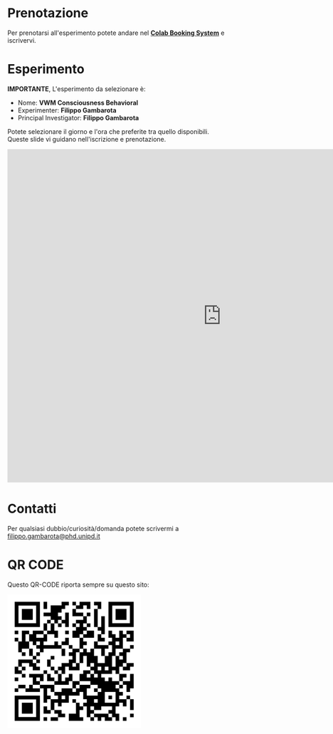 # Prenotazione

Per prenotarsi all'esperimento potete andare nel [**Colab Booking System**](http://colab.psy.unipd.it/booking-system/) e iscrivervi.

# Esperimento

**IMPORTANTE**, L'esperimento da selezionare è:

- Nome: **VWM Consciousness Behavioral**
- Experimenter: **Filippo Gambarota**
- Principal Investigator: **Filippo Gambarota**

Potete selezionare il giorno e l'ora che preferite tra quello disponibili. Queste slide vi guidano nell'iscrizione e prenotazione.

<iframe src="https://docs.google.com/presentation/d/e/2PACX-1vQfwb9VVbMW4PTRELFPOl5sXhJ0qAdzn-7CsaqrxJ3c1vHWhuYej2poyXk7j7_eEa3xpogVd0IRsLXP/embed?start=false&loop=true&delayms=60000" frameborder="0" width="960" height="749" allowfullscreen="true" mozallowfullscreen="true" webkitallowfullscreen="true"></iframe>

# Contatti

Per qualsiasi dubbio/curiosità/domanda potete scrivermi a [filippo.gambarota@phd.unipd.it](mailto:filippo.gambarota@phd.unipd.it)

# QR CODE

Questo QR-CODE riporta sempre su questo sito:

<img src="files/qr-code.svg" width="300" height="300" class="center">

